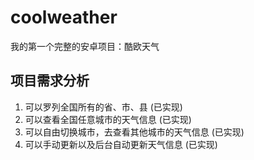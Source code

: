 # coolweather
我的第一个完整的安卓项目：酷欧天气

## 项目需求分析
1. 可以罗列全国所有的省、市、县   (已实现)
2. 可以查看全国任意城市的天气信息 (已实现)
3. 可以自由切换城市，去查看其他城市的天气信息  (已实现)
4. 可以手动更新以及后台自动更新天气信息  (已实现)
